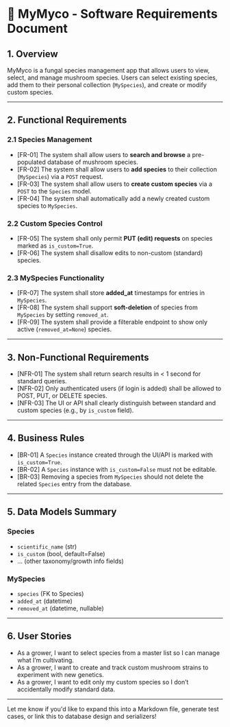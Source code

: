 # 🍄 MyMyco - Software Requirements Document

## 1. **Overview**
MyMyco is a fungal species management app that allows users to view, select, and manage mushroom species. Users can select existing species, add them to their personal collection (`MySpecies`), and create or modify custom species.

---

## 2. **Functional Requirements**

### 2.1 Species Management
- [FR-01] The system shall allow users to **search and browse** a pre-populated database of mushroom species.
- [FR-02] The system shall allow users to **add species** to their collection (`MySpecies`) via a `POST` request.
- [FR-03] The system shall allow users to **create custom species** via a `POST` to the `Species` model.
- [FR-04] The system shall automatically add a newly created custom species to `MySpecies`.

### 2.2 Custom Species Control
- [FR-05] The system shall only permit **PUT (edit) requests** on species marked as `is_custom=True`.
- [FR-06] The system shall disallow edits to non-custom (standard) species.

### 2.3 MySpecies Functionality
- [FR-07] The system shall store **added_at** timestamps for entries in `MySpecies`.
- [FR-08] The system shall support **soft-deletion** of species from `MySpecies` by setting `removed_at`.
- [FR-09] The system shall provide a filterable endpoint to show only active (`removed_at=None`) species.

---

## 3. **Non-Functional Requirements**

- [NFR-01] The system shall return search results in < 1 second for standard queries.
- [NFR-02] Only authenticated users (if login is added) shall be allowed to POST, PUT, or DELETE species.
- [NFR-03] The UI or API shall clearly distinguish between standard and custom species (e.g., by `is_custom` field).

---

## 4. **Business Rules**

- [BR-01] A `Species` instance created through the UI/API is marked with `is_custom=True`.
- [BR-02] A `Species` instance with `is_custom=False` must not be editable.
- [BR-03] Removing a species from `MySpecies` should not delete the related `Species` entry from the database.

---

## 5. **Data Models Summary**

### Species
- `scientific_name` (str)
- `is_custom` (bool, default=False)
- ... (other taxonomy/growth info fields)

### MySpecies
- `species` (FK to Species)
- `added_at` (datetime)
- `removed_at` (datetime, nullable)

---

## 6. **User Stories**

- As a grower, I want to select species from a master list so I can manage what I’m cultivating.
- As a grower, I want to create and track custom mushroom strains to experiment with new genetics.
- As a grower, I want to edit only my custom species so I don’t accidentally modify standard data.

---

Let me know if you'd like to expand this into a Markdown file, generate test cases, or link this to database design and serializers!